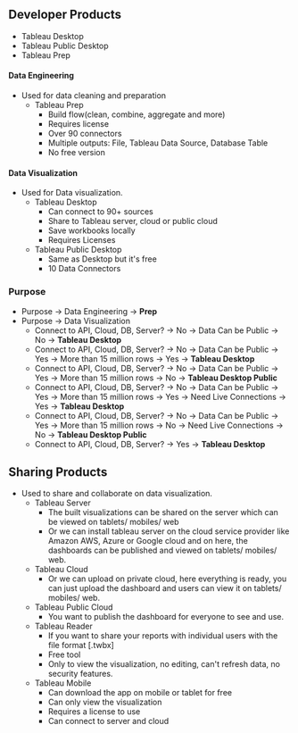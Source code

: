 ## Developer Products
  - Tableau Desktop
  - Tableau Public Desktop
  - Tableau Prep

#### Data Engineering
- Used for data cleaning and preparation
  - Tableau Prep
      - Build flow(clean, combine, aggregate and more)
      - Requires license
      - Over 90 connectors
      - Multiple outputs: File, Tableau Data Source, Database Table
      - No free version 
  
#### Data Visualization 
- Used for Data visualization.
  - Tableau Desktop
    - Can connect to 90+ sources
    - Share to Tableau server, cloud or public cloud
    - Save workbooks locally
    - Requires Licenses
  - Tableau Public Desktop
    - Same as Desktop but it's free
    - 10 Data Connectors

### Purpose
- Purpose -> Data Engineering -> **Prep**
- Purpose -> Data Visualization 
  - Connect to API, Cloud, DB, Server? -> No -> Data Can be Public -> No -> **Tableau Desktop**
  - Connect to API, Cloud, DB, Server? -> No -> Data Can be Public -> Yes -> More than 15 million rows -> Yes -> **Tableau Desktop**
  - Connect to API, Cloud, DB, Server? -> No -> Data Can be Public -> Yes -> More than 15 million rows -> No -> **Tableau Desktop Public**
  - Connect to API, Cloud, DB, Server? -> No -> Data Can be Public -> Yes -> More than 15 million rows -> Yes -> Need Live Connections -> Yes -> **Tableau Desktop**
  - Connect to API, Cloud, DB, Server? -> No -> Data Can be Public -> Yes -> More than 15 million rows -> No -> Need Live Connections -> No -> **Tableau Desktop Public**
  - Connect to API, Cloud, DB, Server? -> Yes -> **Tableau Desktop**

## Sharing Products
- Used to share and collaborate on data visualization.
  - Tableau Server
    -  The built visualizations can be shared on the server which can be viewed on tablets/ mobiles/ web
    -  Or we can install tableau server on the cloud service provider like Amazon AWS, Azure or Google cloud and on here, the dashboards can be published and viewed on tablets/ mobiles/ web. 
  - Tableau Cloud
    -  Or we can upload on private cloud, here everything is ready, you can just upload the dashboard and users can view it on tablets/ mobiles/ web.
  - Tableau Public Cloud
    - You want to publish the dashboard for everyone to see and use.   
  - Tableau Reader
    - If you want to share your reports with individual users with the file format [.twbx]
    - Free tool
    - Only to view the visualization, no editing, can't refresh data, no security features.
  - Tableau Mobile
    - Can download the app on mobile or tablet for free
    - Can only view the visualization
    - Requires a license to use
    - Can connect to server and cloud
